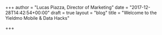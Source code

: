 +++
author = "Lucas Piazza, Director of Marketing"
date = "2017-12-28T14:42:54+00:00"
draft = true
layout = "blog"
title = "Welcome to the Yieldmo Mobile & Data Hacks"

+++
